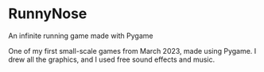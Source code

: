 # RunnyNose
An infinite running game made with Pygame 

One of my first small-scale games from March 2023, made using Pygame. I drew all the graphics, and I used free sound effects and music.
